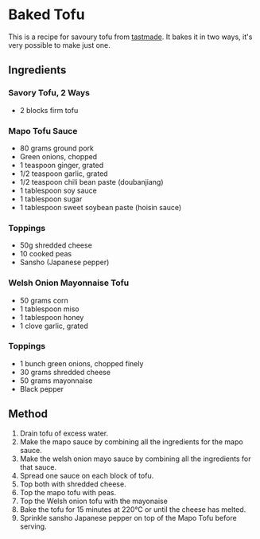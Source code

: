 # Baked Tofu # 

This is a recipe for savoury tofu from [tastmade](https://www.tastemade.com/recipes/savory-tofu-2-ways). It bakes it in two ways, it's very possible to make just one.

## Ingredients ## 

### Savory Tofu, 2 Ways

- 2 blocks firm tofu

### Mapo Tofu Sauce

- 80 grams ground pork
- Green onions, chopped
- 1 teaspoon ginger, grated
- 1/2 teaspoon garlic, grated
- 1/2 teaspoon chili bean paste (doubanjiang)
- 1 tablespoon soy sauce
- 1 tablespoon sugar
- 1 tablespoon sweet soybean paste (hoisin sauce)

### Toppings

- 50g shredded cheese
- 10 cooked peas
- Sansho (Japanese pepper)

### Welsh Onion Mayonnaise Tofu

- 50 grams corn
- 1 tablespoon miso
- 1 tablespoon honey
- 1 clove garlic, grated

### Toppings

- 1 bunch green onions, chopped finely
- 30 grams shredded cheese
- 50 grams mayonnaise
- Black pepper

## Method ## 

1. Drain tofu of excess water.
1. Make the mapo sauce by combining all the ingredients for the mapo sauce.
1. Make the welsh onion mayo sauce by combining all the ingredients for that sauce.
1. Spread one sauce on each block of tofu.
1. Top both with shredded cheese.
1. Top the mapo tofu with peas.
1. Top the Welsh onion tofu with the mayonaise
1. Bake the tofu for 15 minutes at 220°C or until the cheese has melted.
1. Sprinkle sansho Japanese pepper on top of the Mapo Tofu before serving.
